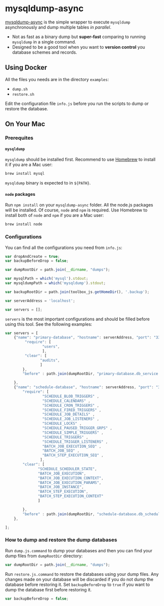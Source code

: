 # mysqldump-async
[mysqldump-async](https://github.com/andromedarabbit/mysqldump-async) is the simple wrapper to execute `mysqldump` asynchronously and dump multiple tables *in parallel*.

* Not as fast as a binary dump but **super-fast** comparing to running `mysqldump` in a single command.
* Designed to be a good tool when you want to **version control** you database schemes and records.

## Using Docker

All the files you needs are in the directory `examples`:

* `dump.sh`
* `restore.sh`

Edit the configuration file `info.js` before you run the scripts to dump or restore the database.

## On Your Mac

### Prerequites
#### `mysqldump`
`mysqldump` should be installed first. Recommend to use [Homebrew](http://brew.sh/) to install it if you are a Mac user:

```bash
brew install mysql
```

`mysqldump` binary is expected to in `${PATH}`.

#### `node` packages
Run `npm install` on your `mysqldump-async` folder. All the node.js packages will be installed. Of course, `node` and `npm` is required. Use Homebrew to install both of `node` and `npm` if you are a Mac user:

```bash
brew install node
```

### Configurations
You can find all the configurations you need from `info.js`:

```javascript
var dropAndCreate = true;
var backupBeforeDrop = false;

var dumpRootDir = path.join(__dirname, "dumps");

var mysqlPath = which('mysql').stdout;
var mysqldumpPath = which('mysqldump').stdout;

var backupRootDir = path.join(toolbox_js.getHomeDir(), '.backup');

var serverAddress = 'localhost';

var servers = [];
```

`servers` is the most important configurations and should be filled before using this tool. See the following examples:

```javascript
var servers = [
    {"name": "primary-database", "hostname": serverAddress, "port": "3306", "username": "root", "password": "PASSWORD", "database": "db_service", "tables" : {
         "require": [
                 "users",
                 ],
         "clear": [
                "audits",
                ]
        },
        "before" : path.join(dumpRootDir, "primary-database.db_service.prerequites.sql") ,

    },
    {"name": "schedule-database", "hostname": serverAddress, "port": "3306", "username": "root", "password": "PASSWORD", "database": "db_schedule", "tables" : {
        "require": [
                 "SCHEDULE_BLOB_TRIGGERS" ,
                 "SCHEDULE_CALENDARS" ,
                 "SCHEDULE_CRON_TRIGGERS" ,
                 "SCHEDULE_FIRED_TRIGGERS" ,
                 "SCHEDULE_JOB_DETAILS" ,
                 "SCHEDULE_JOB_LISTENERS" ,
                 "SCHEDULE_LOCKS" ,
                 "SCHEDULE_PAUSED_TRIGGER_GRPS" ,
                 "SCHEDULE_SIMPLE_TRIGGERS" ,
                 "SCHEDULE_TRIGGERS" ,
                 "SCHEDULE_TRIGGER_LISTENERS" ,
                 "BATCH_JOB_EXECUTION_SEQ" ,
                 "BATCH_JOB_SEQ" ,
                 "BATCH_STEP_EXECUTION_SEQ" ,
                ],
        "clear": [
               "SCHEDULE_SCHEDULER_STATE",
               "BATCH_JOB_EXECUTION",
               "BATCH_JOB_EXECUTION_CONTEXT",
               "BATCH_JOB_EXECUTION_PARAMS",
               "BATCH_JOB_INSTANCE",
               "BATCH_STEP_EXECUTION",
               "BATCH_STEP_EXECUTION_CONTEXT"
               ]

        },
        "before" : path.join(dumpRootDir, "schedule-database.db_schedule.prerequites.sql") ,
    },

];
```

### How to dump and restore the dump databases
Run `dump.js.command` to dump your databases and then you can find your dump files from `dumpRootDir` directory:

```javascript
var dumpRootDir = path.join(__dirname, "dumps");
```

Run `restore.js.command` to restore the databases using your dump files. Any changes made on your database will be discarded if you do not dump the database before restoring it. Set `backupBeforeDrop` to `true` if you want to dump the database first before restoring it.

```javascript
var backupBeforeDrop = false;
```
